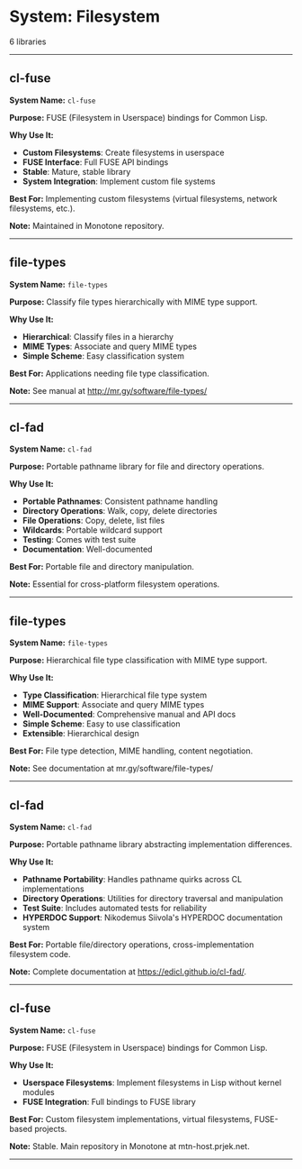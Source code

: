 # System: Filesystem

6 libraries

---

## cl-fuse

**System Name:** `cl-fuse`

**Purpose:** FUSE (Filesystem in Userspace) bindings for Common Lisp.

**Why Use It:**
- **Custom Filesystems**: Create filesystems in userspace
- **FUSE Interface**: Full FUSE API bindings
- **Stable**: Mature, stable library
- **System Integration**: Implement custom file systems

**Best For:** Implementing custom filesystems (virtual filesystems, network filesystems, etc.).

**Note:** Maintained in Monotone repository.

---


## file-types

**System Name:** `file-types`

**Purpose:** Classify file types hierarchically with MIME type support.

**Why Use It:**
- **Hierarchical**: Classify files in a hierarchy
- **MIME Types**: Associate and query MIME types
- **Simple Scheme**: Easy classification system

**Best For:** Applications needing file type classification.

**Note:** See manual at http://mr.gy/software/file-types/

---


## cl-fad

**System Name:** `cl-fad`

**Purpose:** Portable pathname library for file and directory operations.

**Why Use It:**
- **Portable Pathnames**: Consistent pathname handling
- **Directory Operations**: Walk, copy, delete directories
- **File Operations**: Copy, delete, list files
- **Wildcards**: Portable wildcard support
- **Testing**: Comes with test suite
- **Documentation**: Well-documented

**Best For:** Portable file and directory manipulation.

**Note:** Essential for cross-platform filesystem operations.

---


## file-types

**System Name:** `file-types`

**Purpose:** Hierarchical file type classification with MIME type support.

**Why Use It:**
- **Type Classification**: Hierarchical file type system
- **MIME Support**: Associate and query MIME types
- **Well-Documented**: Comprehensive manual and API docs
- **Simple Scheme**: Easy to use classification
- **Extensible**: Hierarchical design

**Best For:** File type detection, MIME handling, content negotiation.

**Note:** See documentation at mr.gy/software/file-types/

---


## cl-fad

**System Name:** `cl-fad`

**Purpose:** Portable pathname library abstracting implementation differences.

**Why Use It:**
- **Pathname Portability**: Handles pathname quirks across CL implementations
- **Directory Operations**: Utilities for directory traversal and manipulation
- **Test Suite**: Includes automated tests for reliability
- **HYPERDOC Support**: Nikodemus Siivola's HYPERDOC documentation system

**Best For:** Portable file/directory operations, cross-implementation filesystem code.

**Note:** Complete documentation at https://edicl.github.io/cl-fad/.

---


## cl-fuse

**System Name:** `cl-fuse`

**Purpose:** FUSE (Filesystem in Userspace) bindings for Common Lisp.

**Why Use It:**
- **Userspace Filesystems**: Implement filesystems in Lisp without kernel modules
- **FUSE Integration**: Full bindings to FUSE library

**Best For:** Custom filesystem implementations, virtual filesystems, FUSE-based projects.

**Note:** Stable. Main repository in Monotone at mtn-host.prjek.net.

---


